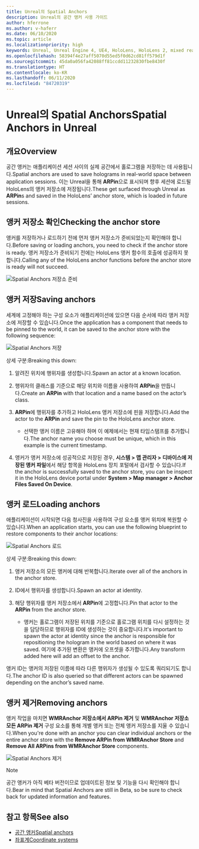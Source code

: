 ```yaml
---
title: Unreal의 Spatial Anchors
description: Unreal의 공간 앵커 사용 가이드
author: hferrone
ms.author: v-haferr
ms.date: 06/10/2020
ms.topic: article
ms.localizationpriority: high
keywords: Unreal, Unreal Engine 4, UE4, HoloLens, HoloLens 2, mixed reality, 개발, 기능, 설명서, 가이드, 홀로그램, 공간 앵커
ms.openlocfilehash: 58394f4e27aff5070d55ed5f0d62cd81ff579d1f
ms.sourcegitcommit: 45da0a056fa42088ff81ccdd11232830fbe8430f
ms.translationtype: HT
ms.contentlocale: ko-KR
ms.lasthandoff: 06/11/2020
ms.locfileid: "84720319"
---
```

# <a name="spatial-anchors-in-unreal"></a><span data-ttu-id="2ae5c-104">Unreal의 Spatial Anchors</span><span class="sxs-lookup"><span data-stu-id="2ae5c-104">Spatial Anchors in Unreal</span></span>

## <a name="overview"></a><span data-ttu-id="2ae5c-105">개요</span><span class="sxs-lookup"><span data-stu-id="2ae5c-105">Overview</span></span>

<span data-ttu-id="2ae5c-106">공간 앵커는 애플리케이션 세션 사이의 실제 공간에서 홀로그램을 저장하는 데 사용됩니다.</span><span class="sxs-lookup"><span data-stu-id="2ae5c-106">Spatial anchors are used to save holograms in real-world space between application sessions.</span></span>  <span data-ttu-id="2ae5c-107">이는 Unreal을 통해 **ARPin**으로 표시되며 향후 세션에 로드될 HoloLens의 앵커 저장소에 저장됩니다.</span><span class="sxs-lookup"><span data-stu-id="2ae5c-107">These get surfaced through Unreal as **ARPin**s and saved in the HoloLens’ anchor store, which is loaded in future sessions.</span></span> 

## <a name="checking-the-anchor-store"></a><span data-ttu-id="2ae5c-108">앵커 저장소 확인</span><span class="sxs-lookup"><span data-stu-id="2ae5c-108">Checking the anchor store</span></span>

<span data-ttu-id="2ae5c-109">앵커를 저장하거나 로드하기 전에 먼저 앵커 저장소가 준비되었는지 확인해야 합니다.</span><span class="sxs-lookup"><span data-stu-id="2ae5c-109">Before saving or loading anchors, you need to check if the anchor store is ready.</span></span>  <span data-ttu-id="2ae5c-110">앵커 저장소가 준비되기 전에는 HoloLens 앵커 함수의 호출에 성공하지 못합니다.</span><span class="sxs-lookup"><span data-stu-id="2ae5c-110">Calling any of the HoloLens anchor functions before the anchor store is ready will not succeed.</span></span>  

![Spatial Anchors 저장소 준비](images/unreal-spatialanchors-store-ready.PNG)

## <a name="saving-anchors"></a><span data-ttu-id="2ae5c-112">앵커 저장</span><span class="sxs-lookup"><span data-stu-id="2ae5c-112">Saving anchors</span></span>

<span data-ttu-id="2ae5c-113">세계에 고정해야 하는 구성 요소가 애플리케이션에 있으면 다음 순서에 따라 앵커 저장소에 저장할 수 있습니다.</span><span class="sxs-lookup"><span data-stu-id="2ae5c-113">Once the application has a component that needs to be pinned to the world, it can be saved to the anchor store with the following sequence:</span></span> 

![Spatial Anchors 저장](images/unreal-spatialanchors-save.PNG)

<span data-ttu-id="2ae5c-115">상세 구분:</span><span class="sxs-lookup"><span data-stu-id="2ae5c-115">Breaking this down:</span></span>
1. <span data-ttu-id="2ae5c-116">알려진 위치에 행위자를 생성합니다.</span><span class="sxs-lookup"><span data-stu-id="2ae5c-116">Spawn an actor at a known location.</span></span>
2. <span data-ttu-id="2ae5c-117">행위자의 클래스를 기준으로 해당 위치와 이름을 사용하여 **ARPin**을 만듭니다.</span><span class="sxs-lookup"><span data-stu-id="2ae5c-117">Create an **ARPin** with that location and a name based on the actor’s class.</span></span> 
3. <span data-ttu-id="2ae5c-118">**ARPin**에 행위자를 추가하고 HoloLens 앵커 저장소에 핀을 저장합니다.</span><span class="sxs-lookup"><span data-stu-id="2ae5c-118">Add the actor to the **ARPin** and save the pin to the HoloLens anchor store.</span></span>  
    * <span data-ttu-id="2ae5c-119">선택한 앵커 이름은 고유해야 하며 이 예제에서는 현재 타임스탬프를 추가합니다.</span><span class="sxs-lookup"><span data-stu-id="2ae5c-119">The anchor name you choose must be unique, which in this example is the current timestamp.</span></span> 

4. <span data-ttu-id="2ae5c-120">앵커가 앵커 저장소에 성공적으로 저장된 경우, **시스템 > 맵 관리자 > 디바이스에 저장된 앵커 파일**에서 해당 항목을 HoloLens 장치 포털에서 검사할 수 있습니다.</span><span class="sxs-lookup"><span data-stu-id="2ae5c-120">If the anchor is successfully saved to the anchor store, you can be inspect it in the HoloLens device portal under **System > Map manager > Anchor Files Saved On Device**.</span></span> 

## <a name="loading-anchors"></a><span data-ttu-id="2ae5c-121">앵커 로드</span><span class="sxs-lookup"><span data-stu-id="2ae5c-121">Loading anchors</span></span>

<span data-ttu-id="2ae5c-122">애플리케이션이 시작되면 다음 청사진을 사용하여 구성 요소를 앵커 위치에 복원할 수 있습니다.</span><span class="sxs-lookup"><span data-stu-id="2ae5c-122">When an application starts, you can use the following blueprint to restore components to their anchor locations:</span></span>

![Spatial Anchors 로드](images/unreal-spatialanchors-load.PNG)

<span data-ttu-id="2ae5c-124">상세 구분:</span><span class="sxs-lookup"><span data-stu-id="2ae5c-124">Breaking this down:</span></span>
1. <span data-ttu-id="2ae5c-125">앵커 저장소의 모든 앵커에 대해 반복합니다.</span><span class="sxs-lookup"><span data-stu-id="2ae5c-125">Iterate over all of the anchors in the anchor store.</span></span> 
2. <span data-ttu-id="2ae5c-126">ID에서 행위자를 생성합니다.</span><span class="sxs-lookup"><span data-stu-id="2ae5c-126">Spawn an actor at identity.</span></span>
3. <span data-ttu-id="2ae5c-127">해당 행위자를 앵커 저장소에서 **ARPin**에 고정합니다.</span><span class="sxs-lookup"><span data-stu-id="2ae5c-127">Pin that actor to the **ARPin** from the anchor store.</span></span>  

    * <span data-ttu-id="2ae5c-128">앵커는 홀로그램이 저장된 위치를 기준으로 홀로그램 위치를 다시 설정하는 것을 담당하므로 행위자를 ID에 생성하는 것이 중요합니다.</span><span class="sxs-lookup"><span data-stu-id="2ae5c-128">It's important to spawn the actor at identity since the anchor is responsible for repositioning the hologram in the world based on where it was saved.</span></span> <span data-ttu-id="2ae5c-129">여기에 추가된 변환은 앵커에 오프셋을 추가합니다.</span><span class="sxs-lookup"><span data-stu-id="2ae5c-129">Any transform added here will add an offset to the anchor.</span></span> 

<span data-ttu-id="2ae5c-130">앵커 ID는 앵커의 저장된 이름에 따라 다른 행위자가 생성될 수 있도록 쿼리되기도 합니다.</span><span class="sxs-lookup"><span data-stu-id="2ae5c-130">The anchor ID is also queried so that different actors can be spawned depending on the anchor’s saved name.</span></span> 

## <a name="removing-anchors"></a><span data-ttu-id="2ae5c-131">앵커 제거</span><span class="sxs-lookup"><span data-stu-id="2ae5c-131">Removing anchors</span></span> 

<span data-ttu-id="2ae5c-132">앵커 작업을 마치면 **WMRAnchor 저장소에서 ARPin 제거** 및 **WMRAnchor 저장소 모든 ARPin 제거** 구성 요소를 통해 개별 앵커 또는 전체 앵커 저장소를 지울 수 있습니다.</span><span class="sxs-lookup"><span data-stu-id="2ae5c-132">When you're done with an anchor you can clear individual anchors or the entire anchor store with the **Remove ARPin from WMRAnchor Store** and **Remove All ARPins from WMRAnchor Store** components.</span></span>

![Spatial Anchors 제거](images/unreal-spatialanchors-remove.PNG)

> [!NOTE]
> <span data-ttu-id="2ae5c-134">공간 앵커가 아직 베타 버전이므로 업데이트된 정보 및 기능을 다시 확인해야 합니다.</span><span class="sxs-lookup"><span data-stu-id="2ae5c-134">Bear in mind that Spatial Anchors are still in Beta, so be sure to check back for updated information and features.</span></span>

## <a name="see-also"></a><span data-ttu-id="2ae5c-135">참고 항목</span><span class="sxs-lookup"><span data-stu-id="2ae5c-135">See also</span></span>
* [<span data-ttu-id="2ae5c-136">공간 앵커</span><span class="sxs-lookup"><span data-stu-id="2ae5c-136">Spatial anchors</span></span>](spatial-anchors.md)
* [<span data-ttu-id="2ae5c-137">좌표계</span><span class="sxs-lookup"><span data-stu-id="2ae5c-137">Coordinate systems</span></span>](coordinate-systems.md)
